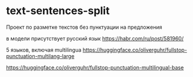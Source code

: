 # text-sentences-split
Проект по разметке текстов без пунктуации на предложения

в модели присутствует русский язык
https://habr.com/ru/post/581960/

5 языков, включая multilingua
https://huggingface.co/oliverguhr/fullstop-punctuation-multilang-large

https://huggingface.co/oliverguhr/fullstop-punctuation-multilingual-base
